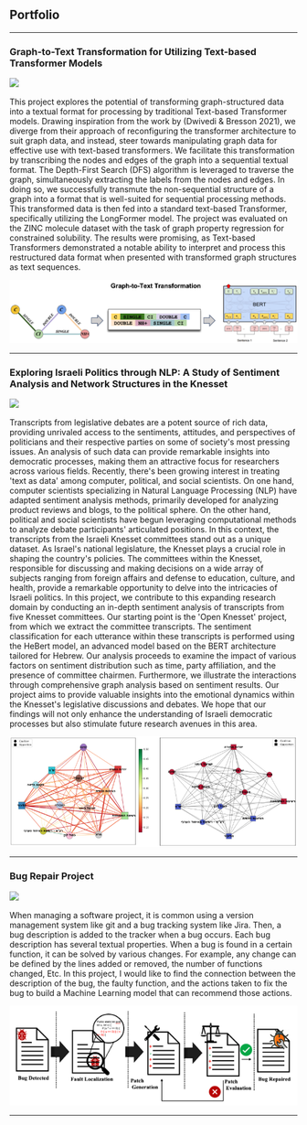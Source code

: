 ## Portfolio

---

### Graph-to-Text Transformation for Utilizing Text-based Transformer Models
[![](https://img.shields.io/badge/GitHub-View%20on%20GitHub-blue
)](https://github.com/barel-guy/Graph-to-Text)

This project explores the potential of transforming graph-structured data into a textual format for processing by traditional Text-based Transformer models. Drawing inspiration from the work by (Dwivedi & Bresson 2021), we diverge from their approach of reconfiguring the transformer architecture to suit graph data, and instead, steer towards manipulating graph data for effective use with text-based transformers. We facilitate this transformation by transcribing the nodes and edges of the graph into a sequential textual format. The Depth-First Search (DFS) algorithm is leveraged to traverse the graph, simultaneously extracting the labels from the nodes and edges. In doing so, we successfully transmute the non-sequential structure of a graph into a format that is well-suited for sequential processing methods. This transformed data is then fed into a standard text-based Transformer, specifically utilizing the LongFormer model. The project was evaluated on the ZINC molecule dataset with the task of graph property regression for constrained solubility. The results were promising, as Text-based Transformers demonstrated a notable ability to interpret and process this restructured data format when presented with transformed graph structures as text sequences.

<img src="images/figure1.png?raw=true"/>



---
### Exploring Israeli Politics through NLP: A Study of Sentiment Analysis and Network Structures in the Knesset
[![](https://img.shields.io/badge/GitHub-View%20on%20GitHub-blue
)](https://github.com/barel-guy/Graph-to-Text)

Transcripts from legislative debates are a potent source of rich data, providing unrivaled access to the sentiments, attitudes, and perspectives of politicians and their respective parties on some of society's most pressing issues. An analysis of such data can provide remarkable insights into democratic processes, making them an attractive focus for researchers across various fields. Recently, there's been growing interest in treating 'text as data' among computer, political, and social scientists. On one hand, computer scientists specializing in Natural Language Processing (NLP) have adapted sentiment analysis methods, primarily developed for analyzing product reviews and blogs, to the political sphere. On the other hand, political and social scientists have begun leveraging computational methods to analyze debate participants' articulated positions. In this context, the transcripts from the Israeli Knesset committees stand out as a unique dataset. As Israel's national legislature, the Knesset plays a crucial role in shaping the country's policies. The committees within the Knesset, responsible for discussing and making decisions on a wide array of subjects ranging from foreign affairs and defense to education, culture, and health, provide a remarkable opportunity to delve into the intricacies of Israeli politics.
In this project, we contribute to this expanding research domain by conducting an in-depth sentiment analysis of transcripts from five Knesset committees. Our starting point is the 'Open Knesset' project, from which we extract the committee transcripts. The sentiment classification for each utterance within these transcripts is performed using the HeBert model, an advanced model based on the BERT architecture tailored for Hebrew. Our analysis proceeds to examine the impact of various factors on sentiment distribution such as time, party affiliation, and the presence of committee chairmen. Furthermore, we illustrate the interactions through comprehensive graph analysis based on sentiment results. Our project aims to provide valuable insights into the emotional dynamics within the Knesset's legislative discussions and debates. We hope that our findings will not only enhance the understanding of Israeli democratic processes but also stimulate future research avenues in this area.

<img src="images/graphs.png?raw=true"/>

---
### Bug Repair Project
[![](https://img.shields.io/badge/GitHub-View%20on%20GitHub-blue
)](https://github.com/barel-guy/Graph-to-Text)

When managing a software project, it is common using a version management system like git and a bug tracking system like Jira. Then, a bug description is added to the tracker when a bug occurs. Each bug description has several textual properties. When a bug is found in a certain function, it can be solved by various changes. For example, any change can be defined by the lines added or removed, the number of functions changed, Etc.
In this project, I would like to find the connection between the description of the bug, the faulty function, and the actions taken to fix the bug to build a Machine Learning model that can recommend those actions.

<img src="images/bug_repair.png?raw=true"/>

---

